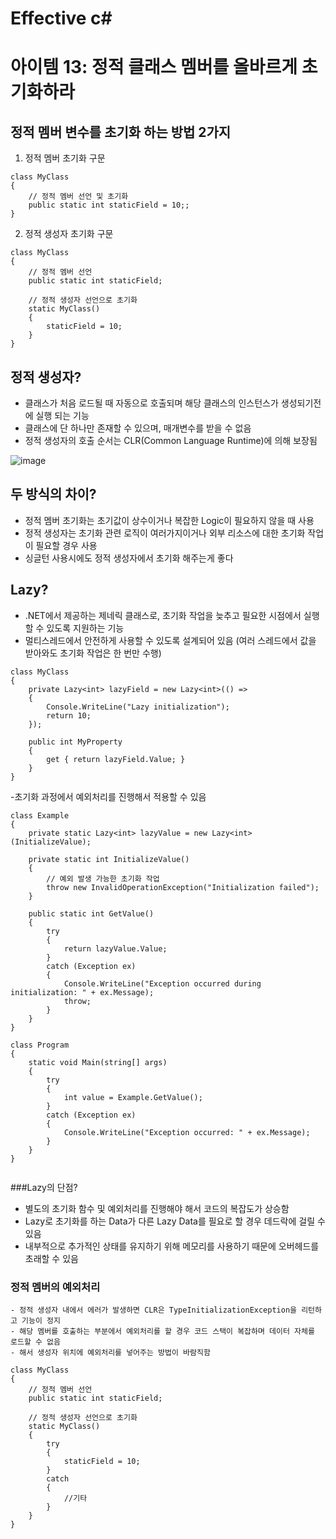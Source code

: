 # Effective c# 

# 아이템 13: 정적 클래스 멤버를 올바르게 초기화하라

## 정적 멤버 변수를 초기화 하는 방법 2가지

1. 정적 멤버 초기화 구문

```
class MyClass
{
    // 정적 멤버 선언 및 초기화
    public static int staticField = 10;;
}
```

2. 정적 생성자 초기화 구문

```
class MyClass
{
    // 정적 멤버 선언
    public static int staticField;

    // 정적 생성자 선언으로 초기화
    static MyClass()
    {
        staticField = 10;
    }
}
```

## 정적 생성자?
- 클래스가 처음 로드될 때 자동으로 호출되며 해당 클래스의 인스턴스가 생성되기전에 실행 되는 기능
- 클래스에 단 하나만 존재할 수 있으며, 매개변수를 받을 수 없음
- 정적 생성자의 호출 순서는 CLR(Common Language Runtime)에 의해 보장됨

![image](https://github.com/93YoungBin/Effective_C_Sharp_Study/assets/32691585/bf0244ec-b4b6-4aae-a2e7-994ab2a60cba)


## 두 방식의 차이?
- 정적 멤버 초기화는 초기값이 상수이거나 복잡한 Logic이 필요하지 않을 때 사용
- 정적 생성자는 초기화 관련 로직이 여러가지이거나 외부 리소스에 대한 초기화 작업이 필요할 경우 사용
- 싱글턴 사용시에도 정적 생성자에서 초기화 해주는게 좋다

## Lazy<T>?
- .NET에서 제공하는 제네릭 클래스로, 초기화 작업을 늦추고 필요한 시점에서 실행할 수 있도록 지원하는 기능
- 멀티스레드에서 안전하게 사용할 수 있도록 설계되어 있음 (여러 스레드에서 값을 받아와도 초기화 작업은 한 번만 수행)
    
```
class MyClass
{
    private Lazy<int> lazyField = new Lazy<int>(() =>
    {
        Console.WriteLine("Lazy initialization");
        return 10;
    });

    public int MyProperty
    {
        get { return lazyField.Value; }
    }
}
```
    
-초기화 과정에서 예외처리를 진행해서 적용할 수 있음
```
class Example
{
    private static Lazy<int> lazyValue = new Lazy<int>(InitializeValue);

    private static int InitializeValue()
    {
        // 예외 발생 가능한 초기화 작업
        throw new InvalidOperationException("Initialization failed");
    }

    public static int GetValue()
    {
        try
        {
            return lazyValue.Value;
        }
        catch (Exception ex)
        {
            Console.WriteLine("Exception occurred during initialization: " + ex.Message);
            throw;
        }
    }
}

class Program
{
    static void Main(string[] args)
    {
        try
        {
            int value = Example.GetValue();
        }
        catch (Exception ex)
        {
            Console.WriteLine("Exception occurred: " + ex.Message);
        }
    }
}
    
```
    
###Lazy의 단점?
- 별도의 초기화 함수 및 예외처리를 진행해야 해서 코드의 복잡도가 상승함
- Lazy로 초기화를 하는 Data가 다른 Lazy Data를 필요로 할 경우 데드락에 걸릴 수 있음
- 내부적으로 추가적인 상태를 유지하기 위해 메모리를 사용하기 때문에 오버헤드를 초래할 수 있음

    
### 정적 멤버의 예외처리
    - 정적 생성자 내에서 에러가 발생하면 CLR은 TypeInitializationException을 리턴하고 기능이 정지
    - 해당 멤버를 호출하는 부분에서 예외처리를 할 경우 코드 스택이 복잡하며 데이터 자체를 로드할 수 없음
    - 해서 생성자 위치에 예외처리를 넣어주는 방법이 바람직함
    
```
class MyClass
{
    // 정적 멤버 선언
    public static int staticField;

    // 정적 생성자 선언으로 초기화
    static MyClass()
    {
        try
        {
            staticField = 10;
        }
        catch
        {
            //기타 
        }
    }
}
```
